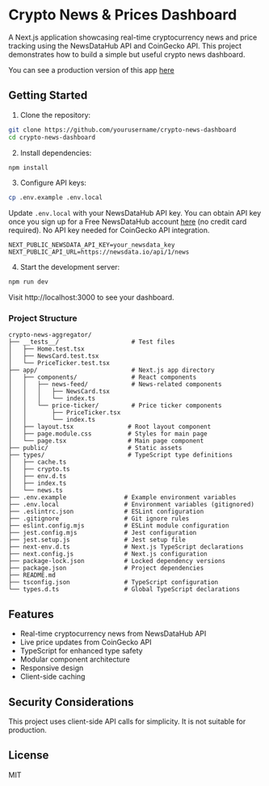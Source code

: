# Crypto News & Prices Dashboard

A Next.js application showcasing real-time cryptocurrency news and price tracking using the NewsDataHub API and CoinGecko API. 
This project demonstrates how to build a simple but useful crypto news dashboard.

You can see a production version of this app [here](https://newsdatahub.com/crypto)


## Getting Started

1. Clone the repository:
```bash
git clone https://github.com/yourusername/crypto-news-dashboard
cd crypto-news-dashboard
```

2. Install dependencies:
```bash
npm install
```

3. Configure API keys:
```bash
cp .env.example .env.local
```

Update `.env.local` with your NewsDataHub API key. You can obtain API key once you sign up for a Free NewsDataHub account [here](https://newsdatahub.com/login) (no credit card required). 
No API key needed for CoinGecko API integration.
```
NEXT_PUBLIC_NEWSDATA_API_KEY=your_newsdata_key
NEXT_PUBLIC_API_URL=https://newsdata.io/api/1/news
```

4. Start the development server:
```bash
npm run dev
```

Visit http://localhost:3000 to see your dashboard.

### Project Structure
```
crypto-news-aggregator/
├── __tests__/                    # Test files
│   ├── Home.test.tsx
│   ├── NewsCard.test.tsx
│   └── PriceTicker.test.tsx
├── app/                          # Next.js app directory
│   ├── components/               # React components
│   │   ├── news-feed/            # News-related components
│   │   │   ├── NewsCard.tsx
│   │   │   └── index.ts
│   │   └── price-ticker/         # Price ticker components
│   │       ├── PriceTicker.tsx
│   │       └── index.ts
│   ├── layout.tsx               # Root layout component
│   ├── page.module.css          # Styles for main page
│   └── page.tsx                 # Main page component
├── public/                      # Static assets
├── types/                       # TypeScript type definitions
│   ├── cache.ts
│   ├── crypto.ts
│   ├── env.d.ts
│   ├── index.ts
│ 	└── news.ts
├── .env.example                # Example environment variables
├── .env.local                  # Environment variables (gitignored)
├── .eslintrc.json              # ESLint configuration
├── .gitignore                  # Git ignore rules
├── eslint.config.mjs           # ESLint module configuration
├── jest.config.mjs             # Jest configuration
├── jest.setup.js               # Jest setup file
├── next-env.d.ts               # Next.js TypeScript declarations
├── next.config.js              # Next.js configuration
├── package-lock.json           # Locked dependency versions
├── package.json                # Project dependencies
├── README.md
├── tsconfig.json               # TypeScript configuration
└── types.d.ts                  # Global TypeScript declarations
```

## Features

- Real-time cryptocurrency news from NewsDataHub API
- Live price updates from CoinGecko API
- TypeScript for enhanced type safety
- Modular component architecture
- Responsive design
- Client-side caching

## Security Considerations

This project uses client-side API calls for simplicity. It is not suitable for production.

## License

MIT
